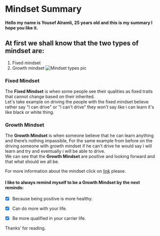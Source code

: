 
# Mindset Summary  
  
**Hello my name is Yousef Alramli, 25 years old and this is my summary I hope you like it.**
  
## At first we shall know that the two types of mindset are:
1. Fixed mindset
2. Growth mindset 
![Mindset types pic](https://www.screwtheninetofive.com/wp-content/uploads/2020/01/Blog-Jan-9_-Featured.png)
### Fixed Mindset
The **Fixed Mindset** is when some people see their qualities as fixed traits that cannot change based on their inherited.  
Let's take example on driving the people with the fixed mindset believe rather say "I can drive" or "I can't drive" they won't say like i can learn it's like black or white thing.  
### Growth Mindset
The **Growth Mindset** is when someone believe that he can learn anything and there’s nothing impassible, For the same example from before on the driving someone with growth mindset if he can't drive he would say i will learn and try and eventually i will be able to drive.    
We can see that the **Growth Mindset** are positive and looking forward and that what should we all be.  

For more information about the mindset click on [link](https://www.developgoodhabits.com/fixed-mindset-vs-growth-mindset/) please.  

#### I like to always remind myself to be a Growth Mindset by the next reminds:  
- [x] Because being positive is more healthy.
- [x] Can do more with your life.
- [x] Be more qualified in your carrier life.  
  
    
Thanks’ for reading.









